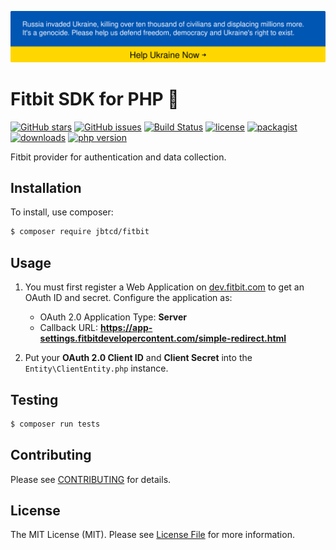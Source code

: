 [![Stand With Ukraine](https://raw.githubusercontent.com/vshymanskyy/StandWithUkraine/main/banner2-direct.svg)](https://vshymanskyy.github.io/StandWithUkraine/)

# Fitbit SDK for PHP 🏃

[![GitHub stars](https://img.shields.io/github/stars/jbtcd/fitbit-sdk-php.svg)](https://github.com/jbtcd/fitbit-sdk-php/stargazers)
[![GitHub issues](https://img.shields.io/github/issues/jbtcd/fitbit-sdk-php.svg)](https://github.com/jbtcd/fitbit-sdk-php/issues)
[![Build Status](https://travis-ci.com/jbtcd/fitbit-sdk-php.svg?branch=main)](https://travis-ci.com/jbtcd/fitbit-sdk-php)
[![license](https://img.shields.io/badge/license-MIT-brightgreen.svg?style=flat-square)](LICENSE)
[![packagist](https://img.shields.io/packagist/v/jbtcd/fitbit.svg?style=flat-square)](https://packagist.org/packages/jbtcd/fitbit)
[![downloads](https://img.shields.io/packagist/dt/jbtcd/fitbit.svg?style=flat-square)](https://packagist.org/packages/jbtcd/fitbit)
[![php version](https://img.shields.io/packagist/php-v/jbtcd/fitbit?style=flat-square)](https://packagist.org/packages/jbtcd/fitbit)

Fitbit provider for authentication and data collection.

## Installation

To install, use composer:

```bash
$ composer require jbtcd/fitbit
```

## Usage

1. You must first register a Web Application on
   [dev.fitbit.com](https://dev.fitbit.com/apps/new) to get an OAuth ID and
   secret. Configure the application as:

   - OAuth 2.0 Application Type: **Server**
   - Callback URL: **https://app-settings.fitbitdevelopercontent.com/simple-redirect.html**

2. Put your **OAuth 2.0 Client ID** and **Client Secret** into
   the `Entity\ClientEntity.php` instance.

## Testing

``` bash
$ composer run tests
```

## Contributing

Please see [CONTRIBUTING](CONTRIBUTING.md) for details.

## License

The MIT License (MIT). Please see [License File](LICENSE) for more information.
